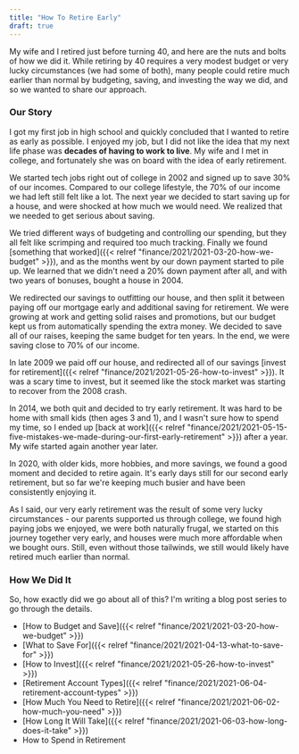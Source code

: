```yaml
---
title: "How To Retire Early"
draft: true
---
```


My wife and I retired just before turning 40, and here are the nuts and bolts of how we did it. While retiring by 40 requires a very modest budget or very lucky circumstances (we had some of both), many people could retire much earlier than normal by budgeting, saving, and investing the way we did, and so we wanted to share our approach.

### Our Story

I got my first job in high school and quickly concluded that I wanted to retire as early as possible. I enjoyed my job, but I did not like the idea that my next life phase was **decades of having to work to live**. My wife and I met in college, and fortunately she was on board with the idea of early retirement.

We started tech jobs right out of college in 2002 and signed up to save 30% of our incomes. Compared to our college lifestyle, the 70% of our income we had left still felt like a lot. The next year we decided to start saving up for a house, and were shocked at how much we would need. We realized that we needed to get serious about saving.

We tried different ways of budgeting and controlling our spending, but they all felt like scrimping and required too much tracking. Finally we found [something that worked]({{< relref "finance/2021/2021-03-20-how-we-budget" >}}), and as the months went by our down payment started to pile up. We learned that we didn't need a 20% down payment after all, and with two years of bonuses, bought a house in 2004.

We redirected our savings to outfitting our house, and then split it between paying off our mortgage early and additional saving for retirement. We were growing at work and getting solid raises and promotions, but our budget kept us from automatically spending the extra money. We decided to save all of our raises, keeping the same budget for ten years. In the end, we were saving close to 70% of our income.

In late 2009 we paid off our house, and redirected all of our savings [invest for retirement]({{< relref "finance/2021/2021-05-26-how-to-invest" >}}). It was a scary time to invest, but it seemed like the stock market was starting to recover from the 2008 crash.

In 2014, we both quit and decided to try early retirement. It was hard to be home with small kids (then ages 3 and 1), and I wasn't sure how to spend my time, so I ended up [back at work]({{< relref "finance/2021/2021-05-15-five-mistakes-we-made-during-our-first-early-retirement" >}}) after a year. My wife started again another year later.

In 2020, with older kids, more hobbies, and more savings, we found a good moment and decided to retire again. It's early days still for our second early retirement, but so far we're keeping much busier and have been consistently enjoying it.

As I said, our very early retirement was the result of some very lucky circumstances - our parents supported us through college, we found high paying jobs we enjoyed, we were both naturally frugal, we started on this journey together very early, and houses were much more affordable when we bought ours. Still, even without those tailwinds, we still would likely have retired much earlier than normal.

### How We Did It

So, how exactly did we go about all of this? I'm writing a blog post series to go through the details.

* [How to Budget and Save]({{< relref "finance/2021/2021-03-20-how-we-budget" >}})
* [What to Save For]({{< relref "finance/2021/2021-04-13-what-to-save-for" >}})
* [How to Invest]({{< relref "finance/2021/2021-05-26-how-to-invest" >}})
* [Retirement Account Types]({{< relref "finance/2021/2021-06-04-retirement-account-types" >}})
* [How Much You Need to Retire]({{< relref "finance/2021/2021-06-02-how-much-you-need" >}})
* [How Long It Will Take]({{< relref "finance/2021/2021-06-03-how-long-does-it-take" >}})
* How to Spend in Retirement

